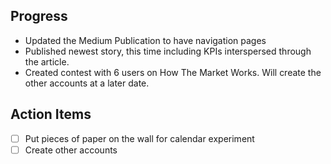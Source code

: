 ## Progress
- Updated the Medium Publication to have navigation pages 
- Published newest story, this time including KPIs interspersed through the article. 
- Created contest with 6 users on How The Market Works. Will create the other accounts at a later date.



## Action Items
- [ ] Put pieces of paper on the wall for calendar experiment
- [ ] Create other accounts